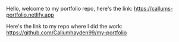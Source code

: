 Hello, welcome to my portfolio repo, here's the link: https://callums-portfolio.netlify.app

Here's the link to my repo where I did the work: https://github.com/Callumhayden99/my-portfolio